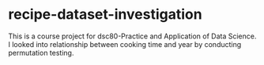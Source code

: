 # recipe-dataset-investigation
This is a course project for dsc80-Practice and Application of Data Science. I looked into relationship between cooking time and year by conducting permutation testing. 
